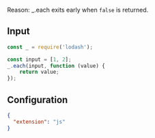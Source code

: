 
Reason: _.each exits early when `false` is returned.

## Input
```javascript input
const _ = require('lodash');

const input = [1, 2];
_.each(input, function (value) {
    return value;
});
```

## Configuration
```json configuration
{
  "extension": "js"
}
```
